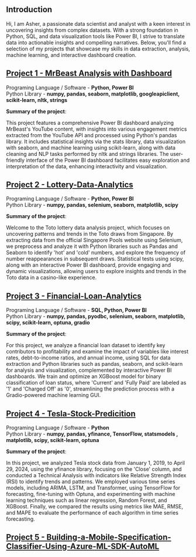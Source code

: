 ## Introduction

Hi, I am Asher, a passionate data scientist and analyst with a keen interest in uncovering insights from complex datasets. With a strong foundation in Python, SQL, and data visualization tools like Power BI, I strive to translate data into actionable insights and compelling narratives. Below, you'll find a selection of my projects that showcase my skills in data extraction, analysis, machine learning, and interactive dashboard creation.

##  [Project 1 - MrBeast Analysis with Dashboard](https://github.com/AsherTeo/MR-Beast-Data-Analytics)

Programing Language / Software - **Python, Power BI** \
Python Library - **numpy, pandas, seaborn, matplotlib, googleapiclient, scikit-learn, nltk,  strings**

**Summary of the project**:

This project features a comprehensive Power BI dashboard analyzing MrBeast's YouTube content, with insights into various engagement metrics extracted from the YouTube API and processed using Python's pandas library. It includes statistical insights via the stats library, data visualization with seaborn, and machine learning using scikit-learn, along with data cleaning and NLP tasks performed by nltk and strings libraries. The user-friendly interface of the Power BI dashboard facilitates easy exploration and interpretation of the data, enhancing interactivity and visualization.

##  [Project 2 - Lottery-Data-Analytics](https://github.com/AsherTeo/Lottery-Data-Analytics)

Programing Language / Software - **Python, Power BI** \
Python Library - **numpy, pandas, selenium, seaborn, matplotlib, scipy**

**Summary of the project**:

Welcome to the Toto lottery data analysis project, which focuses on uncovering patterns and trends in the Toto draws from Singapore. By extracting data from the official Singapore Pools website using Selenium, we preprocess and analyze it with Python libraries such as Pandas and Seaborn to identify 'hot' and 'cold' numbers, and explore the frequency of number reappearances in subsequent draws. Statistical tests using scipy, along with an interactive Power BI dashboard, provide engaging and dynamic visualizations, allowing users to explore insights and trends in the Toto data in a casino-like experience.

##  [Project 3 - Financial-Loan-Analytics](https://github.com/AsherTeo/Financial-Loan-Analytics)

Programing Language / Software - **SQL, Python, Power BI** \
Python Library - **numpy, pandas, pyodbc, selenium, seaborn, matplotlib, scipy,  scikit-learn, optuna, gradio**

**Summary of the project**:

For this project, we analyze a financial loan dataset to identify key contributors to profitability and examine the impact of variables like interest rates, debt-to-income ratios, and annual income, using SQL for data extraction and Python libraries such as pandas, seaborn, and scikit-learn for analysis and visualization, complemented by interactive Power BI dashboards. We train and optimize an XGBoost model for binary classification of loan status, where 'Current' and 'Fully Paid' are labeled as '1' and 'Charged Off' as '0', streamlining the prediction process with a Gradio-powered machine learning GUI.

##  [Project 4 - Tesla-Stock-Predicition](https://github.com/AsherTeo/Tesla-Stock-Predicition)

Programing Language / Software - **Python** \
Python Library - **numpy, pandas, yfinance, TensorFlow, statsmodels , matplotlib, scipy, scikit-learn,  optuna**

**Summary of the project**:

In this project, we analyzed Tesla stock data from January 1, 2019, to April 29, 2024, using the yfinance library, focusing on the 'Close' column, and conducted a Technical Analysis with indicators like Relative Strength Index (RSI) to identify trends and patterns. We employed various time series models, including ARIMA, LSTM, and Transformer, using TensorFlow for forecasting, fine-tuning with Optuna, and experimenting with machine learning techniques such as linear regression, Random Forest, and XGBoost. Finally, we compared the results using metrics like MAE, RMSE, and MAPE to evaluate the performance of each algorithm in time series forecasting.

##  [Project 5 - Building-a-Mobile-Specification-Classifier-Using-Azure-ML-SDK-AutoML]([https://github.com/AsherTeo/Tesla-Stock-Predicition](https://github.com/AsherTeo/Building-a-Mobile-Specification-Classifier-Using-Azure-ML-SDK-AutoML))
